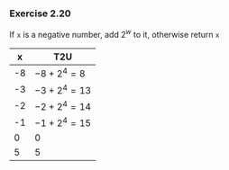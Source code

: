 ### Exercise 2.20
If `x` is a negative number, add $2^w$ to it, otherwise return `x`

| x  | T2U             |
| -- | --------------- |
| -8 | $-8 + 2^4 = 8$  |
| -3 | $-3 + 2^4 = 13$ |
| -2 | $-2 + 2^4 = 14$ |
| -1 | $-1 + 2^4 = 15$ |
|  0 | 0               |
|  5 | 5               |

